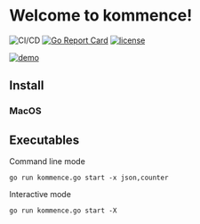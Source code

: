 

# Welcome to kommence! 

![CI/CD](https://github.com/AntoineToussaint/kommence/actions/workflows/ci.yml/badge.svg) [![Go Report Card](https://goreportcard.com/badge/github.com/AntoineToussaint/kommence)](https://goreportcard.com/report/github.com/AntoineToussaint/kommence) [![license](http://img.shields.io/badge/license-Apache-blue.svg)](https://raw.githubusercontent.com/AntoineToussaint/kommence/main/LICENSE)

[![demo](https://asciinema.org/a/vE0I9uTRoXdij7krp8QyAPnHv.svg)](https://asciinema.org/a/vE0I9uTRoXdij7krp8QyAPnHv?autoplay=1)


## Install

### MacOS



## Executables

Command line mode

```shell
go run kommence.go start -x json,counter
```

Interactive mode

```shell
go run kommence.go start -X
```
